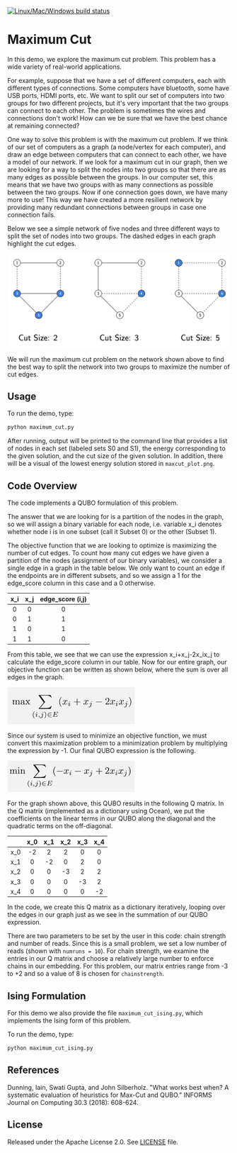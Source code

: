 [![Linux/Mac/Windows build status](
  https://circleci.com/gh/dwave-examples/maximum-cut.svg?style=svg)](
  https://circleci.com/gh/dwave-examples/maximum-cut)

# Maximum Cut

In this demo, we explore the maximum cut problem.  This problem has a wide
variety of real-world applications.

For example, suppose that we have a set of different computers, each with
different types of connections.  Some computers have bluetooth, some have USB
ports, HDMI ports, etc.  We want to split our set of computers into two groups
for two different projects, but it's very important that the two groups can
connect to each other.  The problem is sometimes the wires and connections don't
work!  How can we be sure that we have the best chance at remaining connected?

One way to solve this problem is with the maximum cut problem.  If we think of
our set of computers as a graph (a node/vertex for each computer), and draw an
edge between computers that can connect to each other, we have a model of our
network.  If we look for a maximum cut in our graph, then we are looking for a
way to split the nodes into two groups so that there are as many edges as
possible between the groups.  In our computer set, this means that we have two
groups with as many connections as possible between the two groups.  Now if one
connection goes down, we have many more to use!  This way we have created a more
resilient network by providing many redundant connections between groups in case
one connection fails.

Below we see a simple network of five nodes and three different ways to split
the set of nodes into two groups.  The dashed edges in each graph highlight the
cut edges.

![Cut examples](readme_imgs/cut_examples.png "Cut examples")

We will run the maximum cut problem on the network shown above to find the best
way to split the network into two groups to maximize the number of cut edges.

## Usage

To run the demo, type:
```bash
python maximum_cut.py
```

After running, output will be printed to the command line that provides a list
of nodes in each set (labeled sets S0 and S1), the energy corresponding to the
given solution, and the cut size of the given solution. In addition, there will
be a visual of the lowest energy solution stored in `maxcut_plot.png`.

## Code Overview

The code implements a QUBO formulation of this problem.

The answer that we are looking for is a partition of the nodes in the graph, so
we will assign a binary variable for each node, i.e. variable x_i denotes
whether node i is in one subset (call it Subset 0) or the other (Subset 1).

The objective function that we are looking to optimize is maximizing the number
of cut edges.  To count how many cut edges we have given a partition of the
nodes (assignment of our binary variables), we consider a single edge in a graph
in the table below.  We only want to count an edge if the endpoints are in
different subsets, and so we assign a 1 for the edge_score column in this case
and a 0 otherwise.

| x_i   | x_j   | edge_score (i,j) |
| :---: | :---: | :---------------:|
| 0     | 0     | 0                |
| 0     | 1     | 1                |
| 1     | 0     | 1                |
| 1     | 1     | 0                |

From this table, we see that we can use the expression x_i+x_j-2x_ix_j to
calculate the edge_score column in our table.  Now for our entire graph, our
objective function can be written as shown below, where the sum is over all
edges in the graph.

![QUBO](readme_imgs/QUBO.png "QUBO")

Since our system is used to minimize an objective function, we must convert this
maximization problem to a minimization problem by multiplying the expression by
-1.  Our final QUBO expression is the following.

![Final QUBO](readme_imgs/final_QUBO.png "Final QUBO")

For the graph shown above, this QUBO results in the following Q matrix.  In the
Q matrix (implemented as a dictionary using Ocean), we put the coefficients on
the linear terms in our QUBO along the diagonal and the quadratic terms on the
off-diagonal.

|     | x_0 | x_1 | x_2 | x_3 | x_4 |
|:---:|:---:|:---:|:---:|:---:|:---:|
| x_0 | -2  | 2   | 2   | 0   | 0   |
| x_1 | 0   | -2  | 0   | 2   | 0   |
| x_2 | 0   | 0   | -3  | 2   | 2   |
| x_3 | 0   | 0   | 0   | -3  | 2   |
| x_4 | 0   | 0   | 0   | 0   | -2  |

In the code, we create this Q matrix as a dictionary iteratively, looping over
the edges in our graph just as we see in the summation of our QUBO expression.

There are two parameters to be set by the user in this code:  chain strength and
number of reads.  Since this is a small problem, we set a low number of reads
(shown with `numruns = 10`).  For chain strength, we examine the
entries in our Q matrix and choose a relatively large number to enforce chains
in our embedding.  For this problem, our matrix entries range from -3 to +2 and
so a value of 8 is chosen for `chainstrength`.

## Ising Formulation

For this demo we also provide the file `maximum_cut_ising.py`, which implements
the Ising form of this problem.

To run the demo, type:
```bash
python maximum_cut_ising.py
```

## References

Dunning, Iain, Swati Gupta, and John Silberholz. "What works best when? A
systematic evaluation of heuristics for Max-Cut and QUBO." INFORMS Journal on
Computing 30.3 (2018): 608-624.

## License

Released under the Apache License 2.0. See [LICENSE](./LICENSE) file.
